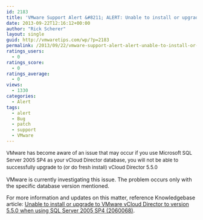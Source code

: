 ```yaml
---
id: 2183
title: 'VMware Support Alert &#8211; ALERT: Unable to install or upgrade vCloud Director 5.5.0'
date: 2013-09-22T12:16:12+00:00
author: "Rick Scherer"
layout: single
guid: http://vmwaretips.com/wp/?p=2183
permalink: /2013/09/22/vmware-support-alert-alert-unable-to-install-or-upgrade-vcloud-director-5-5-0/
ratings_users:
  - 0
ratings_score:
  - 0
ratings_average:
  - 0
views:
  - 1330
categories:
  - Alert
tags:
  - alert
  - Bug
  - patch
  - support
  - VMware
---
```

<span style="font-size: 13px; line-height: 19px;">VMware has become aware of an issue that may occur if you use Microsoft SQL Server 2005 SP4 as your vCloud Director database, you will not be able to successfully upgrade to (or do fresh install) vCloud Director 5.5.0</span>

VMware is currently investigating this issue. The problem occurs only with the specific database version mentioned.

For more information and updates on this matter, reference Knowledgebase article: <a href="http://kb.vmware.com/kb/2060068" target="_blank">Unable to install or upgrade to VMware vCloud Director to version 5.5.0 when using SQL Server 2005 SP4 (2060068)</a>.

&nbsp;